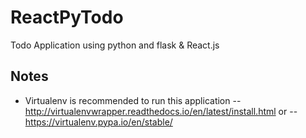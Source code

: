 # ReactPyTodo
Todo Application using python and flask &amp; React.js

## Notes
- Virtualenv is recommended to run this application
-- http://virtualenvwrapper.readthedocs.io/en/latest/install.html
or
-- https://virtualenv.pypa.io/en/stable/
